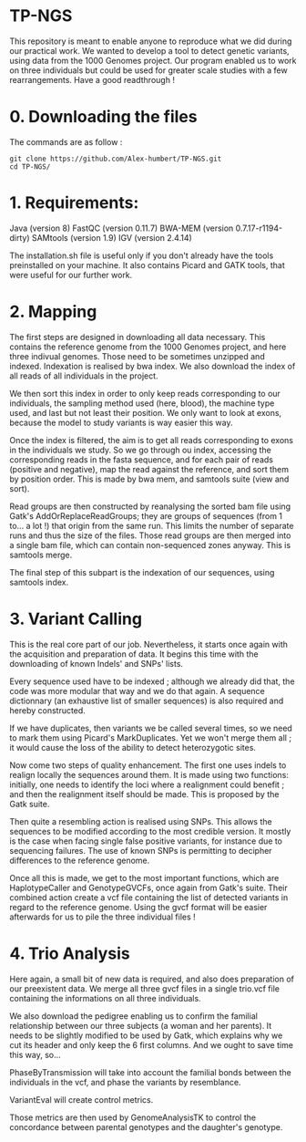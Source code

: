 # TP-NGS
This repository is meant to enable anyone to reproduce what we did during our practical work. We wanted to develop a tool to detect genetic variants, using data from the 1000 Genomes project. Our program enabled us to work on three individuals but could be used for greater scale studies with a few rearrangements. Have a good readthrough !


# 0. Downloading the files
The commands are as follow :
```
git clone https://github.com/Alex-humbert/TP-NGS.git
cd TP-NGS/
```


# 1. Requirements:
Java (version 8)
FastQC (version 0.11.7)
BWA-MEM (version 0.7.17-r1194-dirty)
SAMtools (version 1.9)
IGV (version 2.4.14)

The installation.sh file is useful only if you don't already have the tools preinstalled on your machine. It also contains Picard and GATK tools, that were useful for our further work.


# 2. Mapping
The first steps are designed in downloading all data necessary. This contains the reference genome from the 1000 Genomes project, and here three indivual genomes. Those need to be sometimes unzipped and indexed. Indexation is realised by bwa index. We also download the index of all reads of all individuals in the project.

We then sort this index in order to only keep reads corresponding to our individuals, the sampling method used (here, blood), the machine type used, and last but not least their position. We only want to look at exons, because the model to study variants is way easier this way.

Once the index is filtered, the aim is to get all reads corresponding to exons in the individuals we study. So we go through ou index, accessing the corresponding reads in the fasta sequence, and for each pair of reads (positive and negative), map the read against the reference, and sort them by position order. This is made by bwa mem, and samtools suite (view and sort).

Read groups are then constructed by reanalysing the sorted bam file using Gatk's AddOrReplaceReadGroups; they are groups of sequences (from 1 to... a lot !) that origin from the same run. This limits the number of separate runs and thus the size of the files. Those read groups are then merged into a single bam file, which can contain non-sequenced zones anyway. This is samtools merge.

The final step of this subpart is the indexation of our sequences, using samtools index.




# 3. Variant Calling
This is the real core part of our job. Nevertheless, it starts once again with the acquisition and preparation of data. It begins this time with the downloading of known Indels' and SNPs' lists.

Every sequence used have to be indexed ; although we already did that, the code was more modular that way and we do that again. A sequence dictionnary (an exhaustive list of smaller sequences) is also required and hereby constructed.

If we have duplicates, then variants we be called several times, so we need to mark them using Picard's MarkDuplicates. Yet we won't merge them all ; it would cause the loss of the ability to detect heterozygotic sites.

Now come two steps of quality enhancement. The first one uses indels to realign locally the sequences around them. It is made using two functions: initially, one needs to identify the loci where a realignment could benefit ; and then the realignment itself should be made. This is proposed by the Gatk suite.

Then quite a resembling action is realised using SNPs. This allows the sequences to be modified according to the most credible version. It mostly is the case when facing single false positive variants, for instance due to sequencing failures. The use of known SNPs is permitting to decipher differences to the reference genome.

Once all this is made, we get to the most important functions, which are HaplotypeCaller and GenotypeGVCFs, once again from Gatk's suite. Their combined action create a vcf file containing the list of detected variants in regard to the reference genome. Using the gvcf format will be easier afterwards for us to pile the three individual files !


# 4. Trio Analysis
Here again, a small bit of new data is required, and also does preparation of our preexistent data. We merge all three gvcf files in a single trio.vcf file containing the informations on all three individuals.

We also download the pedigree enabling us to confirm the familial relationship between our three subjects (a woman and her parents). It needs to be slightly modified to be used by Gatk, which explains why we cut its header and only keep the 6 first columns. And we ought to save time this way, so...

PhaseByTransmission will take into account the familial bonds between the individuals in the vcf, and phase the variants by resemblance.

VariantEval will create control metrics.

Those metrics are then used by GenomeAnalysisTK to control the concordance between parental genotypes and the daughter's genotype.
